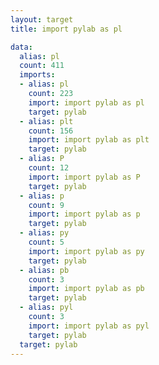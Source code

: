 ```yaml
---
layout: target
title: import pylab as pl

data:
  alias: pl
  count: 411
  imports:
  - alias: pl
    count: 223
    import: import pylab as pl
    target: pylab
  - alias: plt
    count: 156
    import: import pylab as plt
    target: pylab
  - alias: P
    count: 12
    import: import pylab as P
    target: pylab
  - alias: p
    count: 9
    import: import pylab as p
    target: pylab
  - alias: py
    count: 5
    import: import pylab as py
    target: pylab
  - alias: pb
    count: 3
    import: import pylab as pb
    target: pylab
  - alias: pyl
    count: 3
    import: import pylab as pyl
    target: pylab
  target: pylab
---
```

